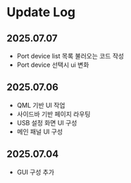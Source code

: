 # Update Log

## 2025.07.07

- Port device list 목록 불러오는 코드 작성
- Port device 선택시 ui 변화

## 2025.07.06

- QML 기반 UI 작업
- 사이드바 기반 페이지 라우팅
- USB 설정 화면 UI 구성
- 메인 패널 UI 구성

## 2025.07.04

- GUI 구성 추가
